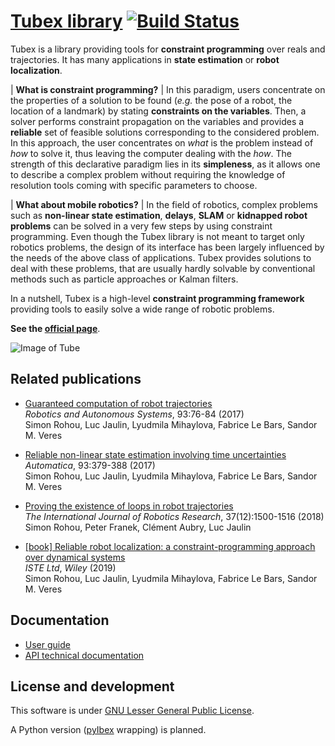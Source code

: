 # [Tubex library](http://simon-rohou.fr/research/tubex-lib) [![Build Status](https://travis-ci.org/SimonRohou/tubex-lib.svg)](https://travis-ci.org/SimonRohou/tubex-lib)


Tubex is a library providing tools for **constraint programming** over reals and trajectories. It has many applications in **state estimation** or **robot localization**.

| **What is constraint programming?**
| In this paradigm, users concentrate on the properties of a solution to be found (*e.g.* the pose of a robot, the location of a landmark) by stating **constraints on the variables**. Then, a solver performs constraint propagation on the variables and provides a **reliable** set of feasible solutions corresponding to the considered problem. In this approach, the user concentrates on *what* is the problem instead of *how* to solve it, thus leaving the computer dealing with the *how*. The strength of this declarative paradigm lies in its **simpleness**, as it allows one to describe a complex problem without requiring the knowledge of resolution tools coming with specific parameters to choose.

| **What about mobile robotics?**
| In the field of robotics, complex problems such as **non-linear state estimation**, **delays**, **SLAM** or **kidnapped robot problems** can be solved in a very few steps by using constraint programming. Even though the Tubex library is not meant to target only robotics problems, the design of its interface has been largely influenced by the needs of the above class of applications. Tubex provides solutions to deal with these problems, that are usually hardly solvable by conventional methods such as particle approaches or Kalman filters. 

In a nutshell, Tubex is a high-level **constraint programming framework** providing tools to easily solve a wide range of robotic problems.

**See the [official page](http://simon-rohou.fr/research/tubex-lib)**.

![Image of Tube](https://cdn.rawgit.com/SimonRohou/tubex-lib/master/doc/user_manual/img/tube_slices_small.png)


Related publications
--------------------

* [Guaranteed computation of robot trajectories](http://simon-rohou.fr/research/tubint/tubint_paper.pdf)<br />*Robotics and Autonomous Systems*, 93:76-84 (2017)<br />Simon Rohou, Luc Jaulin, Lyudmila Mihaylova, Fabrice Le Bars, Sandor M. Veres

* [Reliable non-linear state estimation involving time uncertainties](http://simon-rohou.fr/research/tubeval/tubeval_paper.pdf)<br />*Automatica*, 93:379-388 (2017)<br />Simon Rohou, Luc Jaulin, Lyudmila Mihaylova, Fabrice Le Bars, Sandor M. Veres

* [Proving the existence of loops in robot trajectories](http://simon-rohou.fr/research/loopproof/loopproof_paper.pdf)<br />*The International Journal of Robotics Research*, 37(12):1500-1516 (2018)<br />Simon Rohou, Peter Franek, Clément Aubry, Luc Jaulin

* [[book] Reliable robot localization: a constraint-programming approach over dynamical systems](http://iste.co.uk/book.php?id=1553)<br />*ISTE Ltd*, *Wiley* (2019)<br />Simon Rohou, Luc Jaulin, Lyudmila Mihaylova, Fabrice Le Bars, Sandor M. Veres


Documentation
-------------

* [User guide](http://simon-rohou.fr/research/tubex-lib)
* [API technical documentation](http://simon-rohou.fr/research/tubex-lib/doxygen/html/annotated.html)


License and development
-----------------------

This software is under [GNU Lesser General Public License](https://www.gnu.org/copyleft/lgpl.html).

A Python version ([pyIbex](http://www.ensta-bretagne.fr/desrochers/pyibex) wrapping) is planned.